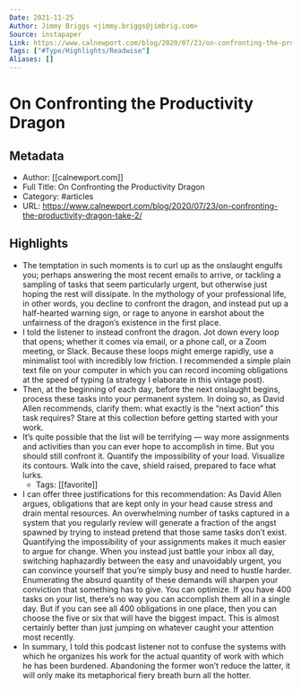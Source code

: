 ```yaml
---
Date: 2021-11-25
Author: Jimmy Briggs <jimmy.briggs@jimbrig.com>
Source: instapaper
Link: https://www.calnewport.com/blog/2020/07/23/on-confronting-the-productivity-dragon-take-2/
Tags: ["#Type/Highlights/Readwise"]
Aliases: []
---
```

# On Confronting the Productivity Dragon

## Metadata
- Author: [[calnewport.com]]
- Full Title: On Confronting the Productivity Dragon
- Category: #articles
- URL: https://www.calnewport.com/blog/2020/07/23/on-confronting-the-productivity-dragon-take-2/

## Highlights
- The temptation in such moments is to curl up as the onslaught engulfs you; perhaps answering the most recent emails to arrive, or tackling a sampling of tasks that seem particularly urgent, but otherwise just hoping the rest will dissipate.
  In the mythology of your professional life, in other words, you decline to confront the dragon, and instead put up a half-hearted warning sign, or rage to anyone in earshot about the unfairness of the dragon’s existence in the first place.
- I told the listener to instead confront the dragon. Jot down every loop that opens; whether it comes via email, or a phone call, or a Zoom meeting, or Slack. Because these loops might emerge rapidly, use a minimalist tool with incredibly low friction. I recommended a simple plain text file on your computer in which you can record incoming obligations at the speed of typing (a strategy I elaborate in this vintage post).
- Then, at the beginning of each day, before the next onslaught begins, process these tasks into your permanent system. In doing so, as David Allen recommends, clarify them: what exactly is the “next action” this task requires? Stare at this collection before getting started with your work.
- It’s quite possible that the list will be terrifying — way more assignments and activities than you can ever hope to accomplish in time. But you should still confront it. Quantify the impossibility of your load. Visualize its contours. Walk into the cave, shield raised, prepared to face what lurks.
    - Tags: [[favorite]] 
- I can offer three justifications for this recommendation:
  As David Allen argues, obligations that are kept only in your head cause stress and drain mental resources. An overwhelming number of tasks captured in a system that you regularly review will generate a fraction of the angst spawned by trying to instead pretend that those same tasks don’t exist.
  Quantifying the impossibility of your assignments makes it much easier to argue for change. When you instead just battle your inbox all day, switching haphazardly between the easy and unavoidably urgent, you can convince yourself that you’re simply busy and need to hustle harder. Enumerating the absurd quantity of these demands will sharpen your conviction that something has to give.
  You can optimize. If you have 400 tasks on your list, there’s no way you can accomplish them all in a single day. But if you can see all 400 obligations in one place, then you can choose the five or six that will have the biggest impact. This is almost certainly better than just jumping on whatever caught your attention most recently.
- In summary, I told this podcast listener not to confuse the systems with which he organizes his work for the actual quantity of work with which he has been burdened. Abandoning the former won’t reduce the latter, it will only make its metaphorical fiery breath burn all the hotter.
